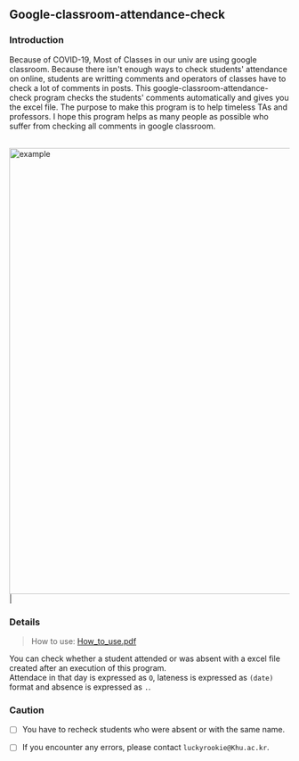 ## Google-classroom-attendance-check


### Introduction
Because of COVID-19, Most of Classes in our univ are using google classroom. Because there isn't enough ways to check students' attendance on online, students are writting comments and operators of classes have to check a lot of comments in posts. This google-classroom-attendance-check program checks the students' comments automatically and gives you the excel file. The purpose to make this program is to help timeless TAs and professors. I hope this program helps as many people as possible who suffer from checking all comments in google classroom.<br><br>

<img width="800" alt="example" src="https://user-images.githubusercontent.com/60082435/79423965-733ab400-7ffa-11ea-88f9-f2777b0106a8.PNG">|

### Details

> How to use: [How_to_use.pdf](https://github.com/GyeongahNa/google_classroom_attedance_check/blob/master/How_to_use.pdf)

You can check whether a student attended or was absent with a excel file created after an execution of this program.\
Attendace in that day is expressed as `O`, lateness is expressed as `(date)` format and absence is expressed as `.`.


### Caution

* [ ] You have to recheck students who were absent or with the same name.
* [ ] If you encounter any errors, please contact `luckyrookie@Khu.ac.kr`.







